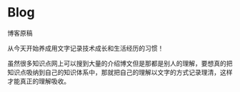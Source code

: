 # Blog
博客原稿

从今天开始养成用文字记录技术成长和生活经历的习惯！

虽然很多知识点网上可以搜到大量的介绍博文但是那都是别人的理解，要想真的把知识点吸纳到自己的知识体系中，那就把自己的理解以文字的方式记录理清，这样才能真正的理解吸收。